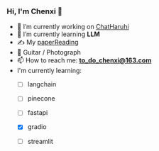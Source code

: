 ### Hi, I'm Chenxi 👋

<!--
**todochenxi/todochenxi** is a ✨ _special_ ✨ repository because its `README.md` (this file) appears on your GitHub profile.-->



- 🔭 I’m currently working on [ChatHaruhi](https://github.com/LC1332/Chat-Haruhi-Suzumiya)
- 🌱 I’m currently learning **LLM**
- ✍️ My [paperReading](https://github.com/todochenxi/paperReading) 
- 🏃 Guitar / Photograph
- 📫 How to reach me: **to_do_chenxi@163.com**
- I'm currently learning:
  - [ ] langchain
  - [ ] pinecone
  - [ ] fastapi
  - [x] gradio
  - [ ] streamlit


